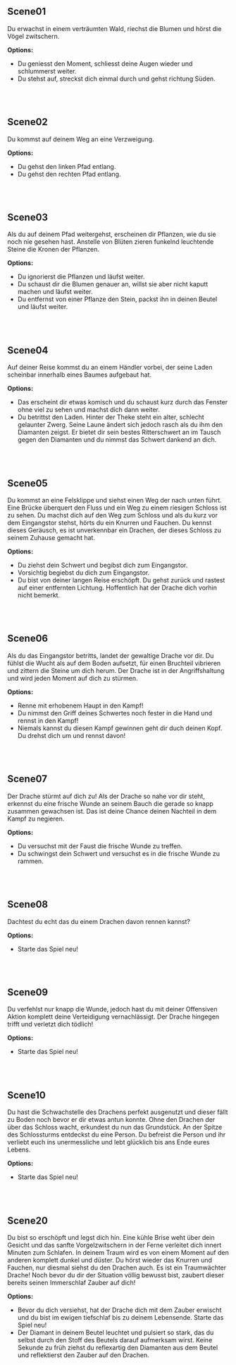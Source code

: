 ## Scene01
Du erwachst in einem verträumten Wald, riechst die Blumen und hörst die Vögel zwitschern.

**Options:**
- Du geniesst den Moment, schliesst deine Augen wieder und schlummerst weiter.
- Du stehst auf, streckst dich einmal durch und gehst richtung Süden.

<br>
<br>

## Scene02
Du kommst auf deinem Weg an eine Verzweigung.

**Options:**
- Du gehst den linken Pfad entlang.
- Du gehst den rechten Pfad entlang.

<br>
<br>

## Scene03
Als du auf deinem Pfad weitergehst, erscheinen dir Pflanzen, wie du sie noch nie gesehen hast. Anstelle von Blüten zieren funkelnd leuchtende Steine die Kronen der Pflanzen.   

**Options:**
- Du ignorierst die Pflanzen und läufst weiter.
- Du schaust dir die Blumen genauer an, willst sie aber nicht kaputt machen und läufst weiter.
- Du entfernst von einer Pflanze den Stein, packst ihn in deinen Beutel und läufst weiter.

<br>
<br>

## Scene04
Auf deiner Reise kommst du an einem Händler vorbei, der seine Laden scheinbar innerhalb eines Baumes aufgebaut hat.

**Options:**
- Das erscheint dir etwas komisch und du schaust kurz durch das Fenster ohne viel zu sehen und machst dich dann weiter.
- Du betrittst den Laden. Hinter der Theke steht ein alter, schlecht gelaunter Zwerg. Seine Laune ändert sich jedoch rasch als du ihm den Diamanten zeigst. Er bietet dir sein bestes Ritterschwert an im Tausch gegen den Diamanten und du nimmst das Schwert dankend an dich.

<br>
<br>

## Scene05
Du kommst an eine Felsklippe und siehst einen Weg der nach unten führt. Eine Brücke überquert den Fluss und ein Weg zu einem riesigen Schloss ist zu sehen. Du machst dich auf den Weg zum Schloss und als du kurz vor dem Eingangstor stehst, hörts du ein Knurren und Fauchen. Du kennst dieses Geräusch, es ist unverkennbar ein Drachen, der dieses Schloss zu seinem Zuhause gemacht hat. 

**Options:**
- Du ziehst dein Schwert und begibst dich zum Eingangstor.
- Vorsichtig begiebst du dich zum Eingangstor.
- Du bist von deiner langen Reise erschöpft. Du gehst zurück und rastest auf einer entfernten Lichtung. Hoffentlich hat der Drache dich vorhin nicht bemerkt.

<br>
<br>

## Scene06
Als du das Eingangstor betritts, landet der gewaltige Drache vor dir. Du fühlst die Wucht als auf dem Boden aufsetzt, für einen Bruchteil vibrieren und zittern die Steine um dich herum. Der Drache ist in der Angriffshaltung und wird jeden Moment auf dich zu stürmen.

**Options:**
- Renne mit erhobenem Haupt in den Kampf!
- Du nimmst den Griff deines Schwertes noch fester in die Hand und rennst in den Kampf!
- Niemals kannst du diesen Kampf gewinnen geht dir duch deinen Kopf. Du drehst dich um und rennst davon!

<br>
<br>

## Scene07
Der Drache stürmt auf dich zu! Als der Drache so nahe vor dir steht, erkennst du eine frische Wunde an seinem Bauch die gerade so knapp zusammen gewachsen ist. Das ist deine Chance deinen Nachteil in dem Kampf zu negieren.

**Options:**
- Du versuchst mit der Faust die frische Wunde zu treffen.
- Du schwingst dein Schwert und versuchst es in die frische Wunde zu rammen. 

<br>
<br>

## Scene08
Dachtest du echt das du einem Drachen davon rennen kannst? 

**Options:**
- Starte das Spiel neu!

<br>
<br>

## Scene09
Du verfehlst nur knapp die Wunde, jedoch hast du mit deiner Offensiven Aktion komplett deine Verteidigung vernachlässigt. Der Drache hingegen trifft und verletzt dich tödlich!

**Options:**
- Starte das Spiel neu!

<br>
<br>

## Scene10
Du hast die Schwachstelle des Drachens perfekt ausgenutzt und dieser fällt zu Boden noch bevor er dir etwas antun konnte. Ohne den Drachen der über das Schloss wacht, erkundest du nun das Grundstück. An der Spitze des Schlossturms entdeckst du eine Person. Du befreist die Person und ihr verliebt euch ins unermessliche und lebt glücklich bis ans Ende eures Lebens.

**Options:**
- Starte das Spiel neu!

<br>
<br>

## Scene20
Du bist so erschöpft und legst dich hin. Eine kühle Brise weht über dein Gesicht und das sanfte Vorgelzwitschern in der Ferne verleitet dich innert Minuten zum Schlafen. In deinem Traum wird es von einem Moment auf den anderen komplett dunkel und düster. Du hörst wieder das Knurren und Fauchen, nur diesmal siehst du den Drachen auch. Es ist ein Traumwächter Drache! Noch bevor du dir der Situation völlig bewusst bist, zaubert dieser bereits seinen Immerschlaf Zauber auf dich!

**Options:**
- Bevor du dich versiehst, hat der Drache dich mit dem Zauber erwischt und du bist im ewigen tiefschlaf bis zu deinem Lebensende. Starte das Spiel neu!
- Der Diamant in deinem Beutel leuchtet und pulsiert so stark, das du selbst durch den Stoff des Beutels darauf aufmerksam wirst. Keine Sekunde zu früh ziehst du reflexartig den Diamanten aus dem Beutel und reflektierst den Zauber auf den Drachen. 